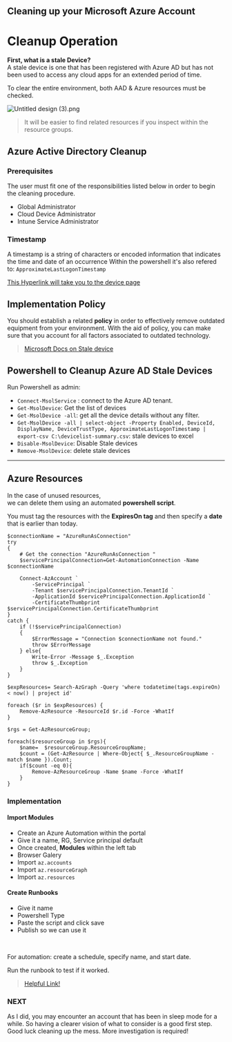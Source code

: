 ## Cleaning up your Microsoft Azure Account

# Cleanup Operation

**First, what is a stale Device?** <br>
A stale device is one that has been registered with Azure AD but has not been used to access any cloud apps for an extended period of time.

To clear the entire environment, both AAD & Azure resources must be checked.

![Untitled design (3).png](https://cdn.hashnode.com/res/hashnode/image/upload/v1660316921234/8XjgUSyOA.png)
> It will be easier to find related resources if you inspect within the resource groups.

## Azure Active Directory Cleanup
### Prerequisites
The user must fit one of the responsibilities listed below in order to begin the cleaning procedure.

- Global Administrator
- Cloud Device Administrator
- Intune Service Administrator

### Timestamp
A timestamp is a string of characters or encoded information that indicates the time and date of an occurrence
Within the powershell it's also refered to: `ApproximateLastLogonTimestamp`

[This Hyperlink will take you to the device page](https://portal.azure.com/#blade/Microsoft_AAD_IAM/DevicesMenuBlade/Devices)

## Implementation Policy
You should establish a related **policy** in order to effectively remove outdated equipment from your environment.
With the aid of policy, you can make sure that you account for all factors associated to outdated technology.
> [Microsoft Docs on Stale device](https://docs.microsoft.com/en-us/azure/active-directory/devices/manage-stale-devices)


## Powershell to Cleanup Azure AD Stale Devices
Run Powershell as admin:
-  `Connect-MsolService`  : connect to the Azure AD tenant.
-  `Get-MsolDevice`: Get the list of devices
-  `Get-MsolDevice -all`: get all the device details without any filter.
-  `Get-MsolDevice -all | select-object -Property Enabled, DeviceId, DisplayName, DeviceTrustType, ApproximateLastLogonTimestamp | export-csv C:\devicelist-summary.csv`: stale devices to excel
-  `Disable-MsolDevice`: Disable Stale devices
-  `Remove-MsolDevice`: delete stale devices


---

## Azure Resources

In the case of unused resources,<br> we can delete them using an automated **powershell script**.


You must tag the resources with the **ExpiresOn tag** and then specify a **date** that is earlier than today.


``` 
$connectionName = "AzureRunAsConnection"
try
{
    # Get the connection "AzureRunAsConnection "
    $servicePrincipalConnection=Get-AutomationConnection -Name $connectionName         

    Connect-AzAccount `
        -ServicePrincipal `
        -Tenant $servicePrincipalConnection.TenantId `
        -ApplicationId $servicePrincipalConnection.ApplicationId `
        -CertificateThumbprint $servicePrincipalConnection.CertificateThumbprint 
}
catch {
    if (!$servicePrincipalConnection)
    {
        $ErrorMessage = "Connection $connectionName not found."
        throw $ErrorMessage
    } else{
        Write-Error -Message $_.Exception
        throw $_.Exception
    }
}

$expResources= Search-AzGraph -Query 'where todatetime(tags.expireOn) < now() | project id'

foreach ($r in $expResources) {
    Remove-AzResource -ResourceId $r.id -Force -WhatIf
}

$rgs = Get-AzResourceGroup;

foreach($resourceGroup in $rgs){
    $name=  $resourceGroup.ResourceGroupName;
    $count = (Get-AzResource | Where-Object{ $_.ResourceGroupName -match $name }).Count;
    if($count -eq 0){
        Remove-AzResourceGroup -Name $name -Force -WhatIf
    }
}

```

### Implementation
#### Import Modules
- Create an Azure Automation within the portal
- Give it a name, RG, Service principal default
- Once created, **Modules** within the left tab
- Browser Galery
- Import `az.accounts`
- Import `az.resourceGraph`
- Import `az.resources`

#### Create Runbooks
- Give it name
- Powershell Type
- Paste the script and click save
- Publish so we can use it
<br>

For automation: create a schedule, specify name, and start date.

Run the runbook to test if it worked.

> [Helpful Link!](https://dev.to/azure/keep-your-azure-subscription-clean-automatically-mmi) 

### NEXT
As I did, you may encounter an account that has been in sleep mode for a while. So having a clearer vision of what to consider is a good first step. Good luck cleaning up the mess. More investigation is required!